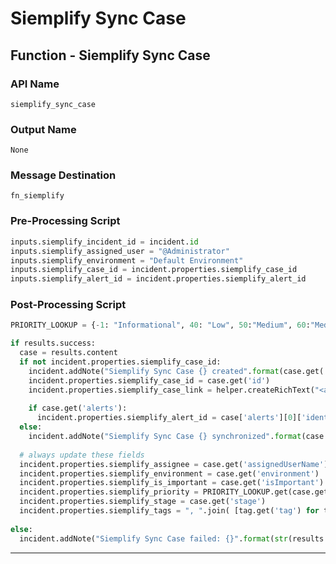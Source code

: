 <!--
    DO NOT MANUALLY EDIT THIS FILE
    THIS FILE IS AUTOMATICALLY GENERATED WITH resilient-sdk codegen
-->

# Siemplify Sync Case

## Function - Siemplify Sync Case

### API Name
`siemplify_sync_case`

### Output Name
`None`

### Message Destination
`fn_siemplify`

### Pre-Processing Script
```python
inputs.siemplify_incident_id = incident.id
inputs.siemplify_assigned_user = "@Administrator"
inputs.siemplify_environment = "Default Environment"
inputs.siemplify_case_id = incident.properties.siemplify_case_id
inputs.siemplify_alert_id = incident.properties.siemplify_alert_id
```

### Post-Processing Script
```python
PRIORITY_LOOKUP = {-1: "Informational", 40: "Low", 50:"Medium", 60:"Medium", 80:"High", 100:"Critical", "DEFAULT": "Medium"}

if results.success:
  case = results.content
  if not incident.properties.siemplify_case_id:
    incident.addNote("Siemplify Sync Case {} created".format(case.get('id')))
    incident.properties.siemplify_case_id = case.get('id')
    incident.properties.siemplify_case_link = helper.createRichText("<a target='blank' href='{}'>{}</a>".format(case.get('siemplify_case_url'), case.get('title')))
    
    if case.get('alerts'):
      incident.properties.siemplify_alert_id = case['alerts'][0]['identifier']
  else:
    incident.addNote("Siemplify Sync Case {} synchronized".format(case.get('id')))
    
  # always update these fields
  incident.properties.siemplify_assignee = case.get('assignedUserName')
  incident.properties.siemplify_environment = case.get('environment')
  incident.properties.siemplify_is_important = case.get('isImportant')
  incident.properties.siemplify_priority = PRIORITY_LOOKUP.get(case.get("priority", "DEFAULT"), str(case.get("priority")))
  incident.properties.siemplify_stage = case.get('stage')
  incident.properties.siemplify_tags = ", ".join( [tag.get('tag') for tag in case.get('tags', [])] )
  
else:
  incident.addNote("Siemplify Sync Case failed: {}".format(str(results.content)))
```

---

